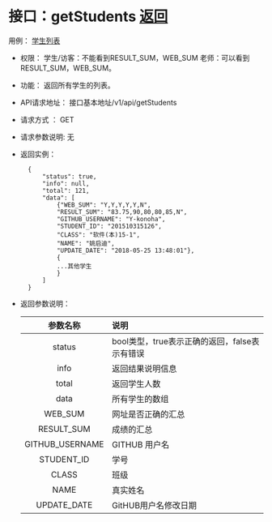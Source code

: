 # 接口：getStudents  [返回](../README.md)
用例： [学生列表](../用例/学生列表.md)

- 权限：
    学生/访客：不能看到RESULT_SUM，WEB_SUM
    老师：可以看到RESULT_SUM，WEB_SUM。

- 功能：
    返回所有学生的列表。

- API请求地址：
   接口基本地址/v1/api/getStudents

- 请求方式 ：
    GET

- 请求参数说明:
    无

- 返回实例：

        {
            "status": true,
            "info": null,
            "total": 121,
            "data": [
                {"WEB_SUM": "Y,Y,Y,Y,Y,N",
                "RESULT_SUM": "83.75,90,80,80,85,N",
                "GITHUB_USERNAME": "Y-konoha",
                "STUDENT_ID": "201510315126",
                "CLASS": "软件(本)15-1",
                "NAME": "姚启迪",
                "UPDATE_DATE": "2018-05-25 13:48:01"},
                {
                ...其他学生
                }
            ]
        }

- 返回参数说明：

  |参数名称|说明|
  |:---------:|:--------------------------------------------------------|
  |status|bool类型，true表示正确的返回，false表示有错误|
  |info|返回结果说明信息|
  |total|返回学生人数|
  |data|所有学生的数组|
  |WEB_SUM|网址是否正确的汇总|
  |RESULT_SUM|成绩的汇总|
  |GITHUB_USERNAME|GITHUB 用户名|
  |STUDENT_ID|学号|
  |CLASS|班级|
  |NAME|真实姓名|
  |UPDATE_DATE|GitHUB用户名修改日期|